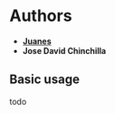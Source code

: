 # Authors

* **[Juanes](https://github.com/Datzu712)**
* **Jose David Chinchilla**

## Basic usage
todo

